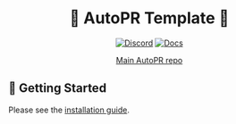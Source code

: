 <div align="center">

# 🌳 AutoPR Template 🌳

[![Discord](https://badgen.net/badge/icon/discord?icon=nope&label&color=purple)](https://discord.gg/ykk7Znt3K6)
[![Docs](https://badgen.net/badge/icon/docs?icon=nope&label&color=blue)](https://docs.autopr.com)

[Main AutoPR repo](https://github.com/irgolic/AutoPR)

</div>

## 🚀 Getting Started

Please see the [installation guide](https://docs.autopr.com/installing/github).
